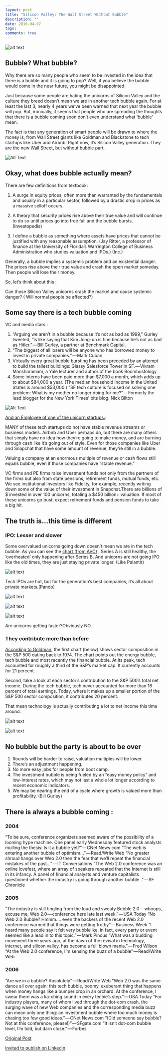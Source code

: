 ```yaml
---
layout: post
title: "Silicon Valley: The Wall Street Without Bubble"
description: ""
date: 2016-04-07
tags: 
comments: true
---
```


![alt text](https://cdn-images-1.medium.com/max/2000/1*sioMiIEys7H-oPQ5bBNpAQ.jpeg "Logo Title Text 1")

## Bubble? What bubble?
Why there are so many people who seem to be invested in the idea that there is a bubble and it is going to pop? Well, if you believe the bubble would come in the near future, you might be disappointed.

Just because some people are hating the unicorns of Silicon Valley and the culture they breed doesn’t mean we are in another tech bubble again. For at least the last 3, nearly 4 years we’ve been warned that next year the bubble will pop. But, ironically, it seems that people who are spreading the thoughts that there is a bubble coming soon don’t even understand what ‘bubble’ mean.

The fact is that any generation of smart people will be drawn to where the money is, from Wall Street giants like Goldman and Blackstone to tech startups like Uber and Airbnb. Right now, it’s Silicon Valley generation. They are the new Wall Street, but without bubble part.

![Alt Text](https://media.giphy.com/media/3osxYamKD88c6pXdfO/giphy.gif)

## Okay, what does bubble actually mean?

There are few definitions from textbook:

1. A surge in equity prices, often more than warranted by the fundamentals and usually in a particular sector, followed by a drastic drop in prices as a massive selloff occurs.

2. A theory that security prices rise above their true value and will continue to do so until prices go into free fall and the bubble bursts. (Investopedia)

3. I define a bubble as something where assets have prices that cannot be justified with any reasonable assumption. (Jay Ritter, a professor of finance at the University of Florida’s Warrington College of Business Administration who studies valuation and IPOs.) (Inc.)

Generally, a bubble implies a systemic problem and an existential danger. The prices rise above their true value and crash the open market someday. Then people will lose their money.

So, let’s think about this :

Can those Silicon Valley unicorns crash the market and cause systemic danger? ( Will normal people be affected?)

## Some say there is a tech bubble coming

VC and media stars :

1. “Arguing we aren’t in a bubble because it’s not as bad as 1999,” Gurley tweeted, “is like saying that Kim Jong-un is fine because he’s not as bad as Hitler.” — Bill Gurley, a partner at Benchmark Capital.
2. “The biggest of all losers will be anyone who has borrowed money to invest in private companies.” — Mark Cuban
3. Virtually every great bubble bursting has been preceded by an attempt to build the tallest buildings: Glassy Salesforce Tower in SF. — Vikram Mansharamani, a Yale lecturer and author of the book Boombustology
4. Some interns have been paid more than $7,000 a month, which adds up to about $84,000 a year. (The median household income in the United States is around $53,000.) “SF tech culture is focused on solving one problem: What is my mother no longer doing for me?” — Formerly the lead blogger for the New York Times’ bits blog: Nick Bilton

![Alt Text](https://media.giphy.com/media/7WlEkydlQEi0o/giphy.gif)

[And an Employee of one of the unicorn startups:](https://www.reddit.com/r/investing/comments/3ulai3/are_we_on_the_verge_of_a_different_tech_bubble/):

MANY of these tech startups do not have stable revenue streams or business models. Airbnb and Uber perhaps do, but there are many others that simply have no idea how they’re going to make money, and are burning through cash like it’s going out of style. Even for those companies like Uber and Snapchat that have some amount of revenue, they’re still in a bubble. 

Valuing a company at an enormous multiple of revenue or cash flows still equals bubble, even if those companies have “stable revenue.”

VC firms and PE firms raise investment funds not only from the partners of the firms but also from state pensions, retirement funds, mutual funds, etc. We see institutional investors like Fidelity, for example, recently writing down some of the value of their investment in Snapchat.There are billions of $ invested in over 100 unicorns, totaling a $450 billion+ valuation. If most of these unicorns go bust, expect retirement funds and pension funds to take a big hit.



## The truth is…this time is different

### IPO: Lesser and slower

Some overvalued unicorns going down doesn’t mean we are in the tech bubble. As you can see the [chart (from AVC)](http://avc.com/2015/06/two-charts/?utm_medium=email&utm_source=cb_daily&utm_campaign=email) , Series A is still healthy, the ‘overheated’ only happening after Series B. And unicorns are not going IPO like the old times, they are just staying private longer. (Like Palantir)

![alt text](https://cdn-images-1.medium.com/max/1600/1*ssMjVh4BL0YOsqBFxDZT3w.jpeg "Logo Title Text 1")

Tech IPOs are hot, but for the generation’s best companies, it’s all about private markets.(Pando)

![alt text](https://cdn-images-1.medium.com/max/1600/1*_7CQ3Ev5GKjvmg_42yBQqg.png "Logo Title Text 1")

![alt text](https://cdn-images-1.medium.com/max/1600/1*4W4h-fmEhgtB_fIAz8tkIg.png "Logo Title Text 1")

![alt text](https://cdn-images-1.medium.com/max/2000/1*-MlDcPrbNOEqEG3Pz3LETw.png "Logo Title Text 1")

Are unicorns getting faster?Obviously NO.


### They contribute more than before

[According to Goldman](https://www.bloomberg.com/news/articles/2016-01-06/goldman-there-s-the-huge-difference-between-the-tech-bubble-and-today-s-market), the first chart (below) shows sector composition in the S&P 500 dating back to 1974. The chart points out the energy bubble, tech bubble and most recently the financial bubble. At its peak, tech accounted for roughly a third of the S&P’s market cap. It currently accounts for 21 percent.

Second, take a look at each sector’s contribution to the S&P 500’s total net income. During the tech bubble, tech never accounted for more than 16 percent of total earnings. Today, where it makes up a smaller portion of the S&P 500 sector composition, it contributes 20 percent.

That mean technology is actually contributing a lot to net income this time around.

![alt text](https://cdn-images-1.medium.com/max/2000/1*3HysaNJAc8XQUzAyeFYP9A.png "Logo Title Text 1")

![alt text](https://cdn-images-1.medium.com/max/2000/1*suNo9rYCWLj8TF0IkDimAA.png "Logo Title Text 1")

## No bubble but the party is about to be over

1. Rounds will be harder to raise, valuation multiples will be lower.
2. There’s an adjustment happening.
4. No more easy jobs for people from boot camp.
5. The investment bubble is being fueled by an “easy money policy” and low-interest rates, which may not last a whole lot longer according to recent economic indicators.
6. We may be nearing the end of a cycle where growth is valued more than profitability. (Bill Gurley)

## There is always a bubble coming :

### 2004

“To be sure, conference organizers seemed aware of the possibility of a looming hype machine. One panel early Wednesday featured stock analysts mulling the thesis: Is it a bubble yet?” — CNet News.com
“The web is entering another bubble of optimism…” — Read/Write Web
“No greater shroud hangs over Web 2.0 then the fear that we’ll repeat the financial mistakes of the past…” — IT Conversations
“The Web 2.0 conference was an online lovefest, where an array of speakers repeated that the Internet is still in its infancy. A panel of financial analysts and venture capitalists questioned whether the industry is going through another bubble..” — SF Chronicle

### 2005

“The industry is still tingling from the loud and sweaty Bubble 2.0 — whoops, excuse me, Web 2.0 — conference here late last week.” — USA Today
“No Web 2.0 Bubble? Hmmm…. even the backers of the recent Web 2.0 conference warned that things were getting frothy” — Business Week
“I heard many people say it felt very bubblelike. in fact, every party or event seemed like a lead in to this topic.” — Mark Pincus
“What was a budding movement three years ago, at the dawn of the revival in technology, internet, and silicon valley, has become a full blown mania.” — Fred Wilson
“At the Web 2.0 conference, I’m sensing the buzz of a bubble” — Read/Write Web

### 2006

“Are we in a bubble? Absolutely” — Read/Write Web
“Web 2.0 was the same dance all over again: this tech bubble, boomy, exuberant thing that happens when money hangs like a bumper crop in an orchard. At the conference, I swear there was a ka-ching sound in every techie’s step.” — USA Today
“For industry players, many of whom lived through the dot-com crash, the surging wave of new Web companies and the corresponding media buzz can mean only one thing: an investment bubble where too much money is chasing too few good ideas.” — CNet News.com
“(Did someone say bubble? Not at this conference, please!)” — SFgate.com
“It isn’t dot-com bubble level, I’m told, but darn close.” — Forbes


[Original Post](https://medium.com/startup-blink/silicon-valley-the-wall-street-without-bubble-c5bc68135df)

[Invited to publish on Linkedin](https://www.linkedin.com/pulse/silicon-valley-wall-street-without-bubble-allen-lee/?lipi=urn%3Ali%3Apage%3Ad_flagship3_profile_view_base%3BlJglAB5%2BQYW0%2B4jfqiUp1A%3D%3D)
